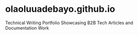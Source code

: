 # olaoluuadebayo.github.io
Technical Writing Portfolio Showcasing B2B Tech Articles and Documentation Work
